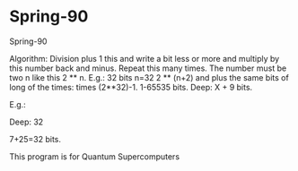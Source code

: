 # Spring-90
Spring-90


Algorithm: Division plus 1 this and write a bit less or more and multiply by this number back and minus. Repeat this many times. The number must be two n like this 2 ** n. E.g.: 32 bits n=32 2 ** (n+2) and plus the same bits of long of the times: times (2**32)-1. 1-65535 bits. Deep: X + 9 bits.

E.g.:

Deep: 32

7+25=32 bits.

This program is for Quantum Supercomputers
